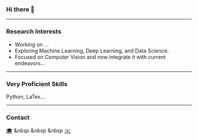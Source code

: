 ### Hi there 👋

<!--
**ShiyunWa/ShiyunWa** is a ✨ _special_ ✨ repository because its `README.md` (this file) appears on your GitHub profile.

Here are some ideas to get you started:

- 🔭 I’m currently working on ...
- 🌱 I’m currently learning ...
- 👯 I’m looking to collaborate on ...
- 🤔 I’m looking for help with ...
- 💬 Ask me about ...
- 📫 How to reach me: ...
- 😄 Pronouns: ...
- ⚡ Fun fact: ...
-->

---

### Research Interests
- Working on ...
- Exploring Machine Learning, Deep Learning, and Data Science.
- Focused on Computer Vision and now integrate it with current endeavors...

---

### Very Proficient Skills
Python, LaTex...

---

### Contact
[🎓](https://scholar.google.com/citations?user=gXR51yIAAAAJ&hl=en) $\&nbsp$ $\&nbsp$ $\&nbsp$ [✉️](mailto:shiyun.wa23@imperial.ac.uk)
